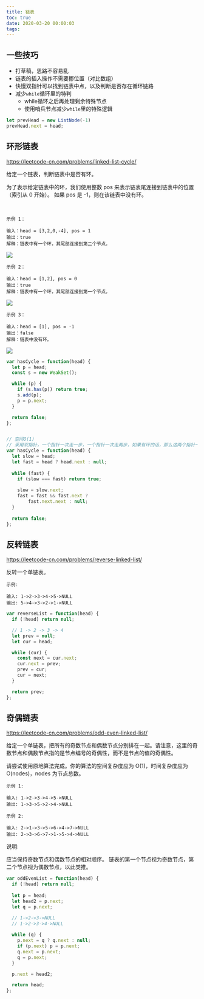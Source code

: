 ```yaml
---
title: 链表
toc: true
date: 2020-03-20 00:00:03
tags:
---
```


## 一些技巧
* 打草稿，思路不容易乱
* 链表的插入操作不需要挪位置（对比数组）
* 快慢双指针可以找到链表中点，以及判断是否存在循环链路
* 减少`while`循环里的特判
  * while循环之后再处理剩余特殊节点
  * 使用哨兵节点减少`while`里的特殊逻辑
```js
let prevHead = new ListNode(-1)
prevHead.next = head;
```

## 环形链表
https://leetcode-cn.com/problems/linked-list-cycle/

给定一个链表，判断链表中是否有环。

为了表示给定链表中的环，我们使用整数 pos 来表示链表尾连接到链表中的位置（索引从 0 开始）。 如果 pos 是 -1，则在该链表中没有环。

 
```
示例 1：

输入：head = [3,2,0,-4], pos = 1
输出：true
解释：链表中有一个环，其尾部连接到第二个节点。
```
![](https://assets.leetcode-cn.com/aliyun-lc-upload/uploads/2018/12/07/circularlinkedlist.png)

```
示例 2：

输入：head = [1,2], pos = 0
输出：true
解释：链表中有一个环，其尾部连接到第一个节点。
```
![](https://assets.leetcode-cn.com/aliyun-lc-upload/uploads/2018/12/07/circularlinkedlist_test2.png)


```
示例 3：

输入：head = [1], pos = -1
输出：false
解释：链表中没有环。
```
![](https://assets.leetcode-cn.com/aliyun-lc-upload/uploads/2018/12/07/circularlinkedlist_test3.png)


```js
var hasCycle = function(head) {
  let p = head;
  const s = new WeakSet();

  while (p) {
    if (s.has(p)) return true;
    s.add(p);
    p = p.next;
  }

  return false;
};


// 空间O(1)
// 采用双指针，一个指针一次走一步，一个指针一次走两步，如果有环的话，那么这两个指针一定会相遇。
var hasCycle = function(head) {
  let slow = head;
  let fast = head ? head.next : null;
  
  while (fast) {
    if (slow === fast) return true;
      
    slow = slow.next;
    fast = fast && fast.next ?
        fast.next.next : null;
  }
  
  return false;
};
```


## 反转链表
https://leetcode-cn.com/problems/reverse-linked-list/

反转一个单链表。
```
示例:

输入: 1->2->3->4->5->NULL
输出: 5->4->3->2->1->NULL
```
```js
var reverseList = function(head) {
  if (!head) return null;

  // 1 -> 2 -> 3 -> 4
  let prev = null;
  let cur = head;

  while (cur) {
    const next = cur.next;
    cur.next = prev;
    prev = cur;
    cur = next;
  }

  return prev;
};
```

## 奇偶链表
https://leetcode-cn.com/problems/odd-even-linked-list/

给定一个单链表，把所有的奇数节点和偶数节点分别排在一起。请注意，这里的奇数节点和偶数节点指的是节点编号的奇偶性，而不是节点的值的奇偶性。

请尝试使用原地算法完成。你的算法的空间复杂度应为 O(1)，时间复杂度应为 O(nodes)，nodes 为节点总数。

```
示例 1:

输入: 1->2->3->4->5->NULL
输出: 1->3->5->2->4->NULL
```
```
示例 2:

输入: 2->1->3->5->6->4->7->NULL 
输出: 2->3->6->7->1->5->4->NULL
```
说明:

应当保持奇数节点和偶数节点的相对顺序。
链表的第一个节点视为奇数节点，第二个节点视为偶数节点，以此类推。

```js
var oddEvenList = function(head) {
  if (!head) return null;
  
  let p = head;
  let head2 = p.next;
  let q = p.next;

  // 1->2->3->NULL
  // 1->2->3->4->NULL
  
  while (q) {
    p.next = q ? q.next : null;
    if (p.next) p = p.next;
    q.next = p.next;
    q = p.next;
  }

  p.next = head2;

  return head;
};
```
